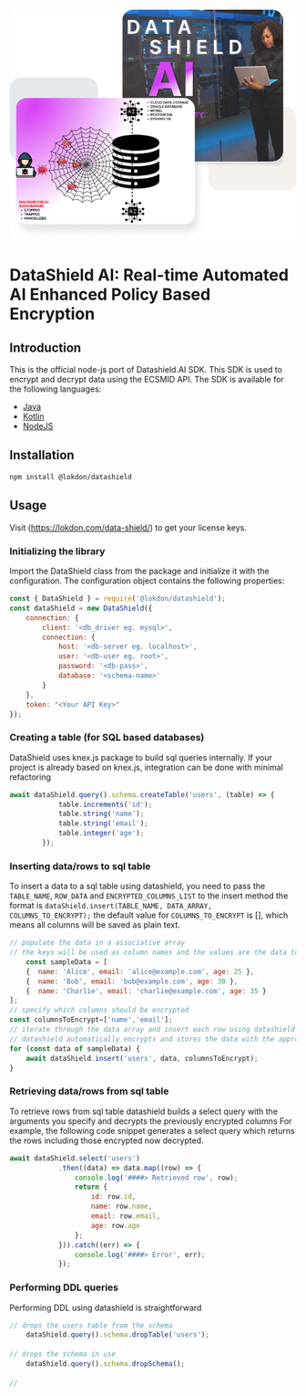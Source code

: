 # ![DataShield AI](/banner.png)
# DataShield AI: Real-time Automated AI Enhanced Policy Based Encryption

## Introduction
This is the official node-js port of Datashield.AI SDK. This SDK is used to encrypt and decrypt data using the ECSMID API. The SDK is available for the following languages: 
- [Java](https://lokdon.com/data-shield/)
- [Kotlin](https://lokdon.com/data-shield/)
- [NodeJS](https://lokdon.com/data-shield/)

## Installation
```bash
npm install @lokdon/datashield
```

## Usage
Visit (https://lokdon.com/data-shield/) to get your license keys.
### Initializing the library
Import the DataShield class from the package and initialize it with the configuration. 
The configuration object contains the following properties:
```javascript
const { DataShield } = require('@lokdon/datashield');
const dataShield = new DataShield({
    connection: {
        client: '<db_driver eg. mysql>',
        connection: {
            host: '<db-server eg. localhost>',
            user: '<db-user eg. root>',
            password: '<db-pass>',
            database: '<schema-name>'
        }
    },
    token: "<Your API Key>"
});
```

### Creating a table (for SQL based databases)
DataShield uses knex.js package to build sql queries internally. If your project is already based on knex.js, integration can be done with minimal refactoring
```js
await dataShield.query().schema.createTable('users', (table) => {
            table.increments('id');
            table.string('name');
            table.string('email');
            table.integer('age');
        });
```

### Inserting data/rows to sql table
To insert a data to a sql table using datashield, you need to pass the `TABLE_NAME`, `ROW_DATA` and `ENCRYPTED_COLUMNS_LIST` to the insert method
the format is `dataShield.insert(TABLE_NAME, DATA_ARRAY, COLUMNS_TO_ENCRYPT);`
the default value for `COLUMNS_TO_ENCRYPT` is [], which means all columns will be saved as plain text.
```js
// populate the data in a associative array
// the keys will be used as column names and the values are the data to be inserted
    const sampleData = [
    {  name: 'Alice', email: 'alice@example.com', age: 25 },
    {  name: 'Bob', email: 'bob@example.com', age: 30 },
    {  name: 'Charlie', email: 'charlie@example.com', age: 35 }
];
// specify which columns should be encrypted
const columnsToEncrypt=['name','email'];
// iterate through the data array and insert each row using datashield
// datashield automatically encrypts and stores the data with the appropriate character encoding
for (const data of sampleData) {
    await dataShield.insert('users', data, columnsToEncrypt);
}
```

### Retrieving data/rows from sql table
To retrieve rows from sql table datashield builds a select query with the arguments you specify and decrypts the previously encrypted columns
For example, the following code snippet generates a select query which returns the rows including those encrypted now decrypted.
```js
await dataShield.select('users')
            .then((data) => data.map((row) => {
                console.log('####> Retrieved row', row);
                return {
                    id: row.id,
                    name: row.name,
                    email: row.email,
                    age: row.age
                };
            })).catch((err) => {
                console.log('####> Error', err);
            });
```


### Performing DDL queries
Performing DDL using datashield is straightforward
```js
// drops the users table from the schema
    dataShield.query().schema.dropTable('users');

// drops the schema in use
    dataShield.query().schema.dropSchema();
    
// 
```

